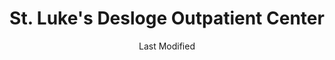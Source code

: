 ---
layout: location-page
date: Last Modified
description: "Local COVID-19 testing is available at St. Luke's Desloge Outpatient Center in Chesterfield, Missouri, USA."
permalink: "locations/missouri/chesterfield/st-lukes-desloge-outpatient-center/"
tags:
  - locations
  - missouri
title: St. Luke's Desloge Outpatient Center
uniqueName: st-lukes-desloge-outpatient-center
state: Missouri
stateAbbr: MO
hood: "Chesterfield"
address: "111 St. Luke's Center Dr"
city: "Chesterfield"
zip: "63017"
zipsNearby: "63622 63624 63627 63628 65441 63626 63630 65453 63640 63601 63653 63648 65535 63660 63664 63670 63674 62215 62001 62002 62216 62217 62218 62006 62220 62221 62222 62223 62225 62226 62009 62010 62230 62012 62013 62014 62626 62016 62232 62630 62234 62236 62018 62021 62022 62239 62023 62024 62240 62201 62202 62203 62204 62205 62206 62207 62208 62025 62026 62027 62241 62028 62242 62030 62031 62243 62244 62245 62033 62034 62035 62036 62037 62040 62044 62045 62046 62047 62048 62248 62649 62249 62050 62052 62053 62054 62254 62255 62056 62058 62059 62060 62256 62061 62257 62062 62258 62063 62065 62260 62067 62069 62070 62071 62355 62264 62265 62074 62266 62269 62271 62078 62361 62079 62273 62366 62275 62261 62277 62278 62279 62081 62082 62084 62281 62282 62085 62685 62285 62086 62087 62286 62088 62289 62292 62293 62294 62295 62090 62297 62091 62298 62092 62093 62095 62097 62098 63330 63010 63332 63011 63021 63022 63024 63012 63013 63333 63014 65014 65062 63334 63015 63016 63005 63006 63017 63336 63338 63019 63341 63020 63023 63342 63343 63344 63025 63026 63099 63028 63030 63346 63031 63032 63033 63034 63347 63348 63036 63037 63038 63039 63040 63041 63349 63042 63043 63044 63045 63047 63048 65041 63350 63049 63050 63051 63052 63053 63351 63055 63056 63057 63060 63061 63353 63065 63357 63359 63361 65036 65061 63066 63362 63363 63068 63365 63366 63367 63368 63369 63370 65066 63069 63070 63373 65067 65069 63071 63072 63091 63073 63074 63301 63302 63303 63304 63077 63101 63102 63103 63104 63105 63106 63107 63108 63109 63110 63111 63112 63113 63114 63115 63116 63117 63118 63119 63120 63121 63122 63123 63124 63125 63126 63127 63128 63129 63130 63131 63132 63133 63134 63135 63136 63137 63138 63139 63140 63141 63143 63144 63145 63146 63147 63150 63151 63155 63156 63157 63158 63160 63163 63164 63166 63167 63169 63171 63177 63178 63179 63180 63182 63188 63195 63197 63199 63376 63377 63079 63080 63378 63379 63381 63084 63087 63088 63089 63383 63090 63384 63385 63386 63387 63389 63390 62224 63001 63190 63196 63198" 
mapUrl: "http://maps.apple.com/?q=St+Lukes+Desloge+Outpatient+Center&address=111+St+Lukes+Center+Dr,Chesterfield,Missouri,63017"
locationType: Drive-thru
phone: "314-966-9107"
website: "https://www.stlukes-stl.com/News-Releases/2020/St-Lukes-to-Open-Drive-Through-COVID-19-Testing-Site/"
onlineBooking: true
closed: undefined
closedUpdate: April 17th, 2020
notes: "By appointment only. Requires doctor's referral. Only for individuals with symptoms. Requires phone screen."
days: Weekdays
hours: 8AM-5PM
ctaMessage: Schedule a test
ctaUrl: "https://www.stlukes-stl.com/News-Releases/2020/St-Lukes-to-Open-Drive-Through-COVID-19-Testing-Site/"
---